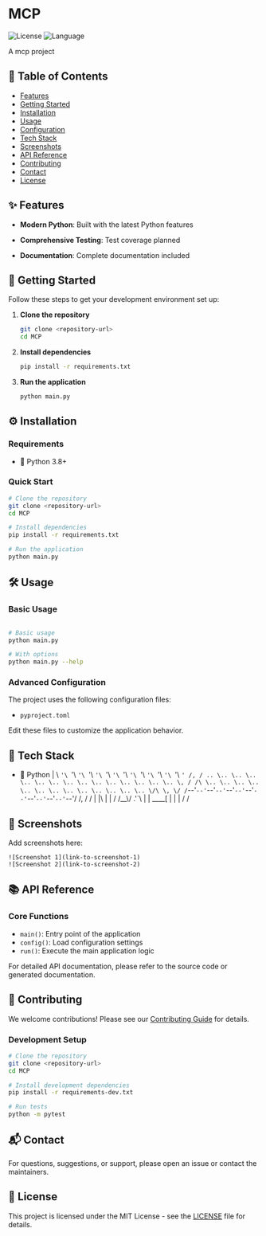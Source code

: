 # MCP


![License](https://img.shields.io/badge/license-MIT-green.svg)
![Language](https://img.shields.io/badge/language-Python-blue.svg)


A mcp project

## 🚀 Table of Contents
- [Features](#features)
- [Getting Started](#getting-started)
- [Installation](#installation)
- [Usage](#usage)
- [Configuration](#configuration)
- [Tech Stack](#tech-stack)
- [Screenshots](#screenshots)
- [API Reference](#api-reference)
- [Contributing](#contributing)
- [Contact](#contact)
- [License](#license)

## ✨ Features
- **Modern Python**: Built with the latest Python features

- **Comprehensive Testing**: Test coverage planned
- **Documentation**: Complete documentation included

## 🏁 Getting Started

Follow these steps to get your development environment set up:

1. **Clone the repository**
   ```bash
   git clone <repository-url>
   cd MCP
   ```
2. **Install dependencies**
   ```bash
   pip install -r requirements.txt
   ```
3. **Run the application**
   ```bash
   python main.py
   ```

## ⚙️ Installation

### Requirements
- 🐍 Python 3.8+

### Quick Start
```bash
# Clone the repository
git clone <repository-url>
cd MCP

# Install dependencies
pip install -r requirements.txt

# Run the application
python main.py
```

## 🛠️ Usage

### Basic Usage
```bash

# Basic usage
python main.py

# With options
python main.py --help

```

### Advanced Configuration

The project uses the following configuration files:
- `pyproject.toml`

Edit these files to customize the application behavior.


## 🧰 Tech Stack
- 🐍 Python | \ `'\ `'\ `'\ `'\ `'\ `'\ `'\ `'\ `'\ `'\ `'\ `'\ `'\ `'\ `' /, / .. \.. \.. \.. \.. \.. \.. \.. \.. \.. \.. \.. \.. \.. \.. \, / /\ \.. \.. \.. \.. \.. \.. \.. \.. \.. \.. \.. \.. \.. \/\ \, \/ /`--'`--'`--'`--'`--'`--'`--'`--'`--'`--'`--'`--'`--'\/ /, \/ /    | |\ \| | / /__\\/ .'`\ \| |   ____[  | | |     \/ /

## 📸 Screenshots
Add screenshots here:
```
![Screenshot 1](link-to-screenshot-1)
![Screenshot 2](link-to-screenshot-2)
```

## 📚 API Reference

### Core Functions

- `main()`: Entry point of the application
- `config()`: Load configuration settings
- `run()`: Execute the main application logic

For detailed API documentation, please refer to the source code or generated documentation.


## 🤝 Contributing
We welcome contributions! Please see our [Contributing Guide](CONTRIBUTING.md) for details.

### Development Setup
```bash
# Clone the repository
git clone <repository-url>
cd MCP

# Install development dependencies
pip install -r requirements-dev.txt

# Run tests
python -m pytest
```

## 📬 Contact
For questions, suggestions, or support, please open an issue or contact the maintainers.

## 📝 License
This project is licensed under the MIT License - see the [LICENSE](LICENSE) file for details.
